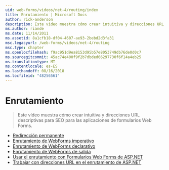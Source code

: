 ```yaml
---
uid: web-forms/videos/net-4/routing/index
title: Enrutamiento | Microsoft Docs
author: rick-anderson
description: Este vídeo muestra cómo crear intuitiva y direcciones URL descriptivas para SEO para las aplicaciones de formularios Web Forms.
ms.author: riande
ms.date: 11/14/2011
ms.assetid: 8a1cfb18-df04-4607-ae93-2bebd2d3fa31
msc.legacyurl: /web-forms/videos/net-4/routing
msc.type: chapter
ms.openlocfilehash: f9ac951d9ea8153d95b57e8053749db76de0d0c7
ms.sourcegitcommit: 45ac74e400f9f2b7dbded66297730f6f14a4eb25
ms.translationtype: MT
ms.contentlocale: es-ES
ms.lasthandoff: 08/16/2018
ms.locfileid: "48256561"
---
```

<a name="routing"></a>Enrutamiento
====================
> Este vídeo muestra cómo crear intuitiva y direcciones URL descriptivas para SEO para las aplicaciones de formularios Web Forms.


- [Redirección permanente](aspnet-4-quick-hit-permanent-redirect.md)
- [Enrutamiento de WebForms imperativo](aspnet-4-quick-hit-imperative-webforms-routing.md)
- [Enrutamiento de WebForms declarativo](aspnet-4-quick-hit-declarative-webforms-routing.md)
- [Enrutamiento de WebForms de salida](aspnet-4-quick-hit-outbound-webforms-routing.md)
- [Usar el enrutamiento con Formularios Web Forms de ASP.NET](how-do-i-use-routing-with-aspnet-web-forms.md)
- [Trabajar con direcciones URL en el enrutamiento de ASP.NET](how-do-i-work-with-urls-in-aspnet-routing.md)
